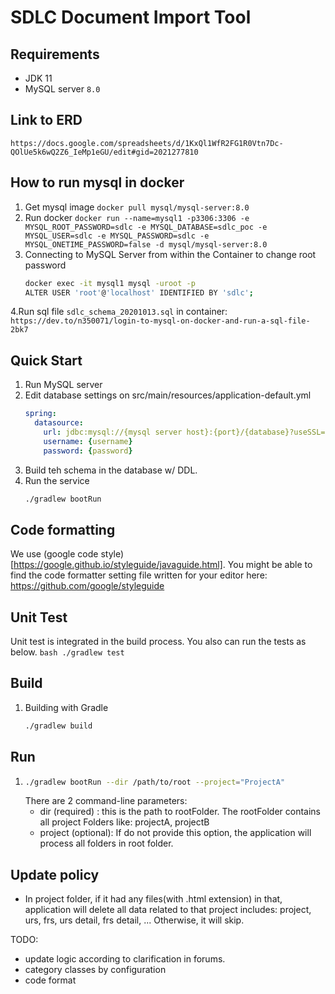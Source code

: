 # SDLC Document Import Tool

## Requirements
* JDK 11
* MySQL server `8.0`

## Link to ERD
`https://docs.google.com/spreadsheets/d/1KxQl1WfR2FG1R0Vtn7Dc-QOlUe5k6wQ2Z6_IeMp1eGU/edit#gid=2021277810`

## How to run mysql in docker
1. Get mysql image
`docker pull mysql/mysql-server:8.0`
2. Run docker
```docker run --name=mysql1 -p3306:3306 -e MYSQL_ROOT_PASSWORD=sdlc -e MYSQL_DATABASE=sdlc_poc -e MYSQL_USER=sdlc -e MYSQL_PASSWORD=sdlc -e MYSQL_ONETIME_PASSWORD=false -d mysql/mysql-server:8.0```
3. Connecting to MySQL Server from within the Container to change root password
    ```bash
    docker exec -it mysql1 mysql -uroot -p
   ALTER USER 'root'@'localhost' IDENTIFIED BY 'sdlc';
    ```
4.Run sql file ```sdlc_schema_20201013.sql``` in container:
```https://dev.to/n350071/login-to-mysql-on-docker-and-run-a-sql-file-2bk7```
 
## Quick Start
1. Run MySQL server
1. Edit database settings on src/main/resources/application-default.yml
    ```yaml
    spring:
      datasource:
        url: jdbc:mysql://{mysql server host}:{port}/{database}?useSSL=false
        username: {username}
        password: {password}
    ```
1. Build teh schema in the database w/ DDL.
1. Run the service
    ```bash
    ./gradlew bootRun
    ```

## Code formatting
We use (google code style)[https://google.github.io/styleguide/javaguide.html].
You might be able to find the code formatter setting file written for your editor here: https://github.com/google/styleguide

## Unit Test
Unit test is integrated in the build process.
You also can run the tests as below.
    ```bash
    ./gradlew test
    ```

## Build
1. Building with Gradle
    ```bash
    ./gradlew build
    ```

## Run
1. 
    ```bash
    ./gradlew bootRun --dir /path/to/root --project="ProjectA"  
    ```
   There are 2 command-line parameters:
   - dir (required) : this is the path to rootFolder.
           The rootFolder contains all project Folders like: projectA, projectB
   - project (optional): If do not provide this option, the application will process all folders in root folder.

## Update policy
   - In project folder, if it had any files(with .html extension) in that,
        application will delete all data related to that project includes: project, urs, frs, urs detail, frs detail, ...
        Otherwise, it will skip. 


     
TODO:

- update logic according to clarification in forums.
- category classes by configuration  
- code format
